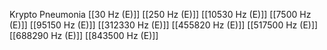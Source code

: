 Krypto Pneumonia
[[30 Hz (E)]]
[[250 Hz (E)]]
[[10530 Hz (E)]]
[[7500 Hz (E)]]
[[95150 Hz (E)]]
[[312330 Hz (E)]]
[[455820 Hz (E)]]
[[517500 Hz (E)]]
[[688290 Hz (E)]]
[[843500 Hz (E)]]